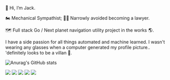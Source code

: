 👋 Hi, I’m Jack.

🏍️ Mechanical Sympathist; 🧑‍⚖️ Narrowly avoided becoming a lawyer.

🗺️ Full stack Go / Next planet navigation utility project in the works 🌎.

I have a side passion for all things automated and machine learned. I wasn't wearing any glasses when a computer generated my profile picture.. 'definitely looks to be a villan 🦹.

![Anurag's GitHub stats](https://github-readme-stats.vercel.app/api?username=lambdajack&count_private=true&show_icons=true&theme=tokyonight)

<div align="left">
  <img src="https://img.shields.io/badge/Go-%2300aed8.svg?style=for-the-badge&logo=go&logoColor=white"\>
  <img src="https://img.shields.io/badge/typescript-3178C6.svg?style=for-the-badge&logo=typescript&logoColor=white"\>
  <img src="https://img.shields.io/badge/node-339933.svg?style=for-the-badge&logo=node.js&logoColor=white"\>
  <img src="https://img.shields.io/badge/react-61DAFB?style=for-the-badge&logo=react&logoColor=white"\>
  <img src="https://img.shields.io/badge/Blue%20Team-0062ff?style=for-the-badge&logo=wireshark&logoColor=white"\>
</div>



<!---
jacksbrand/jacksbrand is a ✨ special ✨ repository because its `README.md` (this file) appears on your GitHub profile.
You can click the Preview link to take a look at your changes.
--->
